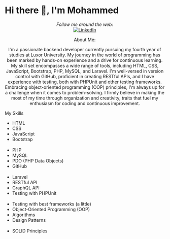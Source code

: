 # Hi there 👋, I'm Mohammed

<div align="center">
  <i>Follow me around the web:</i><br>
<a href="https://www.linkedin.com/in/mohammed-jabrallah-261749250"><img src="https://img.shields.io/badge/LinkedIn-%230077B5.svg?&style=flat-square&logo=linkedin&logoColor=white" alt="LinkedIn"></a>
</div>



<div align="center">
  <p>About Me:</p>
  <p>I'm a passionate backend developer currently pursuing my fourth year of studies at Luxor University. My journey in the world of programming has been marked by hands-on experience and a drive for continuous learning.
My skill set encompasses a wide range of tools, including HTML, CSS, JavaScript, Bootstrap, PHP, MySQL, and Laravel. I'm well-versed in version control with GitHub, proficient in creating RESTful APIs, and I have experience with testing, both with PHPUnit and other testing frameworks. Embracing object-oriented programming (OOP) principles, I'm always up for a challenge when it comes to problem-solving.
I firmly believe in making the most of my time through organization and creativity, traits that fuel my enthusiasm for coding and continuous improvement.</p>
</div>

<div>
 <p>My Skills </p>

   <ul>
    <li>HTML</li>
    <li>CSS</li>
    <li>JavaScript</li>
    <li>Bootstrap</li><br>
    <li>PHP</li>
    <li>MySQL</li>
    <li>PDO (PHP Data Objects)</li>
    <li>GitHub</li><br>
    <li>Laravel</li>
    <li>RESTful API</li>
    <li>GraphQL API</li>
    <li>Testing with PHPUnit</li><br>
    <li>Testing with best frameworks (a little)</li>
    <li>Object-Oriented Programming (OOP)</li>
    <li>Algorithms</li>
    <li>Design Patterns</li><br>
    <li>SOLID Principles</li>
  </ul>
  
<!--    <img src="html.jfif" alt="HTML" height="50">
   <img src="css.jfif" alt="CSS" height="50">
   <img src="js.png" alt="JavaScript" height="50"><br>
   <img src="bootstrap.png" alt="JavaScript" height="30">
   <img src="php.jfif" alt="JavaScript" height="30">
   <img src="mysql.png" alt="JavaScript" height="30"><br>
   <img src="git.png" alt="JavaScript" height="50">
   <img src="laravel.png" alt="JavaScript" height="50">
   <img src="rest.png" alt="JavaScript" height="50"><br><br>
   <img src="graph.png" alt="JavaScript" height="50">
   <img src="unit.png" alt="JavaScript" height="30"> -->
</div>



